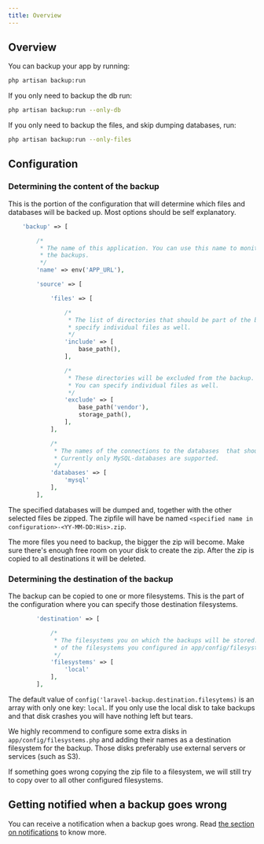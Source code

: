```yaml
---
title: Overview
---
```


## Overview

You can backup your app by running:
```bash
php artisan backup:run
```

If you only need to backup the db run:
```bash
php artisan backup:run --only-db
```

If you only need to backup the files, and skip dumping databases, run:
```bash
php artisan backup:run --only-files
```

## Configuration

### Determining the content of the backup

This is the portion of the configuration that will determine which files and databases will be
backed up. Most options should be self explanatory.

```php
    'backup' => [

        /*
         * The name of this application. You can use this name to monitor
         * the backups.
         */
        'name' => env('APP_URL'),

        'source' => [

            'files' => [

                /*
                 * The list of directories that should be part of the backup. You can
                 * specify individual files as well.
                 */
                'include' => [
                    base_path(),
                ],

                /*
                 * These directories will be excluded from the backup.
                 * You can specify individual files as well.
                 */
                'exclude' => [
                    base_path('vendor'),
                    storage_path(),
                ],
            ],

            /*
             * The names of the connections to the databases  that should be part of the backup.
             * Currently only MySQL-databases are supported.
             */
            'databases' => [
                'mysql'
            ],
        ],
```

The specified databases will be dumped and, together with the other selected files be zipped. The zipfile
will have be named `<specified name in configuration>-<YY-MM-DD:His>.zip`.
 
The more files you need to backup, the bigger the zip will become. Make sure there's enough free room on
your disk to create the zip. After the zip is copied to all destinations it will be deleted.
 
### Determining the destination of the backup

The backup can be copied to one or more filesystems. This is the part of the configuration 
where you can specify those destination filesystems.

```php
        'destination' => [

            /*
             * The filesystems you on which the backups will be stored. Choose one or more
             * of the filesystems you configured in app/config/filesystems.php
             */
            'filesystems' => [
                'local'
            ],
        ],
```

The default value of `config('laravel-backup.destination.filesytems)` is an array with only one key: `local`.
If you only use the local disk to take backups and that disk crashes you will have nothing left but tears.

We highly recommend to configure some extra disks in `app/config/filesystems.php` and adding their names as
a destination filesystem for the backup. Those disks preferably use external servers or services (such as S3).

If something goes wrong copying the zip file to a filesystem, we will still try to copy over to all other
configured filesystems.

## Getting notified when a backup goes wrong

You can receive a notification when a backup goes wrong. Read
[the section on notifications]('/laravel-backup/v3/sending-notifications/overview) to know more.
